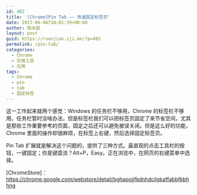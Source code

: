 ```yaml
---
id: 482
title: '[Chrome]Pin Tab —— 快速固定标签页'
date: 2017-06-06T10:01:59+00:00
author: 稻米鼠
layout: post
guid: https://ruanjian.zji.me/?p=482
permalink: /pin-tab/
categories:
  - Chrome
  - 实用工具
  - 应用
tags:
  - Chrome
  - pin
  - tab
  - 固定标签
---
```

这一工作起来就两个感觉：Windows 的任务栏不够用，Chrome 的标签栏不够用。任务栏暂时没啥办法，但是标签栏我们可以把标签页固定了来节省空间，尤其是那些工作重要参考的页面，固定之后还可以避免被误关闭。但是这么好的功能，Chrome 里面的操作却很麻烦，在标签上右键，然后选择固定标签页。

Pin Tab 扩展就是解决这个问题的，提供了三种方式。最直观的点击工具栏的按钮，一键固定；你是键盘流？Alt+P，Easy。正在浏览中，在网页的右键菜单中选择。

[ChromeStore]：<https://chrome.google.com/webstore/detail/bghapojjfkdnhdcilgkaffabbfkbhhng>